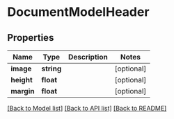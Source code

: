# DocumentModelHeader

## Properties
Name | Type | Description | Notes
------------ | ------------- | ------------- | -------------
**image** | **string** |  | [optional] 
**height** | **float** |  | [optional] 
**margin** | **float** |  | [optional] 

[[Back to Model list]](../../README.md#documentation-for-models) [[Back to API list]](../../README.md#documentation-for-api-endpoints) [[Back to README]](../../README.md)

